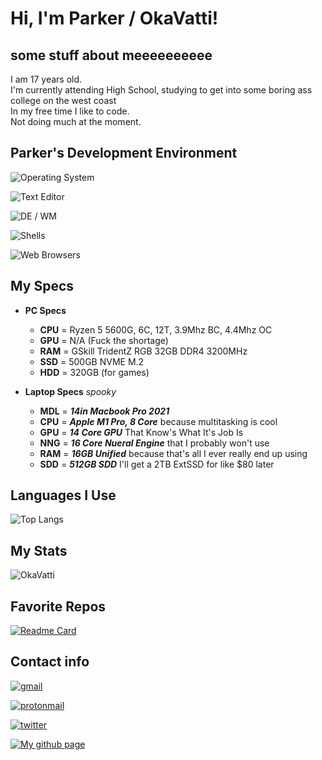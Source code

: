 # Hi, I'm Parker / OkaVatti!

## some stuff about meeeeeeeeee

I am 17 years old.\
I'm currently attending High School, studying to get into some boring ass college on the west coast\
In my free time I like to code. \
Not doing much at the moment.

## Parker's Development Environment

![Operating System](https://img.shields.io/static/v1?label=OS&message=Gentoo%20/%20%20Windows%20%2011%20/%20MacOS%2012.0&color=2D68C4&?style=flat&logo=archlinux)

![Text Editor](https://img.shields.io/static/v1?label=Text%20Editors&message=VScode%20/%20Nano%20/%20VIM%20/%20Obsidian&color=6A5ACD&?style=flat&logo=visualstudiocode)

![DE / WM](https://img.shields.io/static/v1?label=DE%20/%20WM&message=KDE%20/%20i3-Gaps%20/%20BSPWM&color=24a5ff&?style=flat&logo=kde)

![Shells](https://img.shields.io/static/v1?label=Shells&message=ZSH%20/%20PowerShell&color=1d1160&?style=flat&logo=powershell)

![Web Browsers](https://img.shields.io/static/v1?label=Browser&message=Firefox%20/%20Librewolf&color=6F00FF&?style=flat&logo=torbrowser)

## My Specs

- <b>PC Specs</b>
	- <b>CPU</b> = Ryzen 5 5600G, 6C, 12T, 3.9Mhz BC, 4.4Mhz OC
	- <b>GPU</b> = N/A (Fuck the shortage)
	- <b>RAM</b> = GSkill TridentZ RGB 32GB DDR4 3200MHz
	- <b>SSD</b> = 500GB NVME M.2
	- <b>HDD</b> = 320GB (for games)

- <b>Laptop Specs</b> <i>spooky</i>
	- <b>MDL</b> = <b><i>14in Macbook Pro 2021</i></b>
	- <b>CPU</b> = <b><i>Apple M1 Pro, 8 Core</i></b> because multitasking is cool
	- <b>GPU</b> = <b><i>14 Core GPU</i></b> That Know's What It's Job Is
	- <b>NNG</b> = <b><i>16 Core Nueral Engine</i></b> that I probably won't use
	- <b>RAM</b> = <b><i>16GB Unified</i></b> because that's all I ever really end up using
	- <b>SDD</b> = <b><i>512GB SDD</i></b> I'll get a 2TB ExtSSD for like $80 later

## Languages I Use

![Top Langs](https://github-readme-stats.vercel.app/api/top-langs/?username=OkaVatti&exclude_repo=DotFiles&langs_count=80&layout=default&theme=midnight-purple)

<!-- ## Known libraries
[raylib](https://www.raylib.com/)\
[processing (python)](https://processing.org/) 
[reactjs] one day i will conquer you
-->

## My Stats

![OkaVatti](https://github-readme-stats.vercel.app/api?username=OkaVatti&show_icons=true&count_private=true&locale=en&include_all_commits=true&theme=midnight-purple)

## Favorite Repos

[![Readme Card](https://github-readme-stats.vercel.app/api/pin/?username=okavatti&repo=reifetch)](https://github.com/okavatti/reifetch)

<!-- [![Readme Card](https://github-readme-stats.vercel.app/api/pin/?username=okavatti&repo=fuck-cpp)](https://github.com/okavatti/fuck-cpp)-->

## Contact info

[![gmail](https://img.shields.io/static/v1?label=&message=greenwoodsky891@gmail.com&color=white&style=for-the-badge&logo=gmail)](greenwoodsky891@gmail.com)

[![protonmail](https://img.shields.io/static/v1?label=&message=okavatti@protonmail.com&color=white&style=for-the-badge&logo=protonmamil)](okavatti@protonmail.com)

[![twitter](https://img.shields.io/static/v1?label=&message=@Okavatti&color=black&style=for-the-badge&logo=twitter)](https://twitter.com/OkaVatti)

[![My github page](https://img.shields.io/static/v1?label=&message=okavatti.github.io&color=gray&style=for-the-badge&logo=github)](https://okavatti.github.io/)
